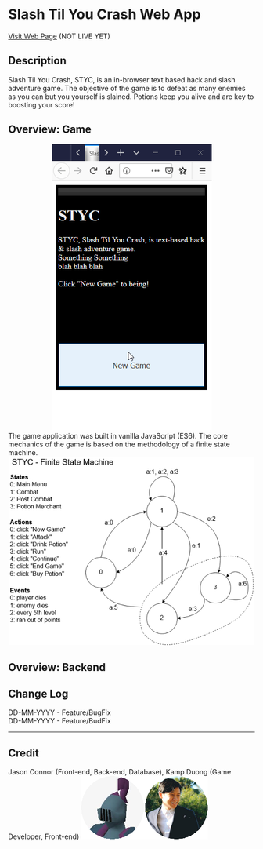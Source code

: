 # Slash Til You Crash Web App
<a href="https://styc.jasonc.dev">Visit Web Page</a> (NOT LIVE YET)
<h2>Description</h2>
Slash Til You Crash, STYC, is an in-browser text based hack and slash adventure game. The objective of the game is to defeat as many enemies as you can but you yourself is slained. Potions keep you alive and are key to boosting your score!

<h2>Overview: Game</h2>
<center>
  <a href="https://styc.jasonc.dev">
    <img src="https://raw.githubusercontent.com/jasonconnor/styc/master/github%20readme%20assets/STYC_SCREENSHOT1.gif?token=AHRD2UXE3MJORY22AKZBABC57ZCGG" />
  </a>
</center>
The game application was built in vanilla JavaScript (ES6). The core mechanics of the game is based on the methodology of a finite state machine.
<center><img src="https://raw.githubusercontent.com/jasonconnor/styc/master/github%20readme%20assets/STYC_FiniteStateMachine.png?token=AHRD2UXE3MJORY22AKZBABC57ZCGG" width="500px" /></center>

<h2>Overview: Backend</h2>


<h2>Change Log</h2>

DD-MM-YYYY - Feature/BugFix<br />
DD-MM-YYYY - Feature/BudFix<br />

<hr />
<h2>Credit</h2>
Jason Connor (Front-end, Back-end, Database),
Kamp Duong (Game Developer, Front-end)
<img src="https://raw.githubusercontent.com/jasonconnor/styc/master/github%20readme%20assets/Contributors.png?token=AHRD2UXE3MJORY22AKZBABC57ZCGG">
